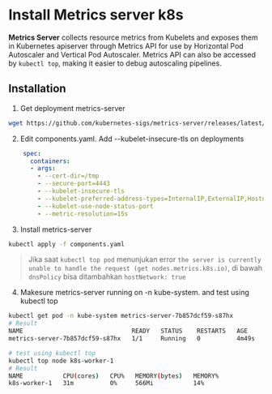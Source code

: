 # Install Metrics server k8s

**Metrics Server** collects resource metrics from Kubelets and exposes them in Kubernetes apiserver through Metrics API for use by Horizontal Pod Autoscaler and Vertical Pod Autoscaler. Metrics API can also be accessed by `kubectl top`, making it easier to debug autoscaling pipelines.

## Installation 

1. Get deployment metrics-server

```bash
wget https://github.com/kubernetes-sigs/metrics-server/releases/latest/download/components.yaml
```

2. Edit components.yaml. Add --kubelet-insecure-tls on deployments

```yaml
    spec:
      containers:
      - args:
        - --cert-dir=/tmp
        - --secure-port=4443
        - --kubelet-insecure-tls
        - --kubelet-preferred-address-types=InternalIP,ExternalIP,Hostname
        - --kubelet-use-node-status-port
        - --metric-resolution=15s
```

3. Install metrics-server

```bash
kubectl apply -f components.yaml
```

> Jika saat `kubectl top pod` menunjukan error `the server is currently unable to handle the request (get nodes.metrics.k8s.io)`,
> di bawah `dnsPolicy` bisa ditambahkan `hostNetwork: true`

4. Makesure metrics-server running on -n kube-system. and test using kubectl top

```bash
kubectl get pod -n kube-system metrics-server-7b857dcf59-s87hx 
# Result
NAME                              READY   STATUS    RESTARTS   AGE
metrics-server-7b857dcf59-s87hx   1/1     Running   0          4m49s

# test using kubectl top
kubectl top node k8s-worker-1
# Result
NAME           CPU(cores)   CPU%   MEMORY(bytes)   MEMORY%   
k8s-worker-1   31m          0%     566Mi           14%


```
